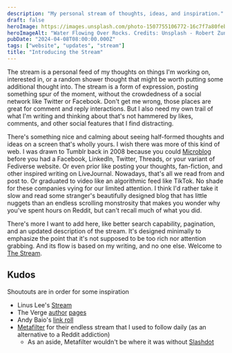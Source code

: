 ```yaml
---
description: "My personal stream of thoughts, ideas, and inspiration."
draft: false
heroImage: https://images.unsplash.com/photo-1507755106772-16c7f7a80feb?q=80&w=2437&auto=format&fit=crop&ixlib=rb-4.0.3&ixid=M3wxMjA3fDB8MHxwaG90by1wYWdlfHx8fGVufDB8fHx8fA%3D%3D
heroImageAlt: "Water Flowing Over Rocks. Credits: Unsplash - Robert Zunikoff"
pubDate: "2024-04-08T08:00:00.000Z"
tags: ["website", "updates", "stream"]
title: "Introducing the Stream"
---
```


The stream is a personal feed of my thoughts on things I'm working on, interested in, or a random shower thought that might be worth putting some additional thought into. The stream is a form of expression, posting something spur of the moment, without the crowdedness of a social network like Twitter or Facebook. Don't get me wrong, those places are great for comment and reply interactions. But I also need my own trail of what I'm writing and thinking about that's not hammered by likes, comments, and other social features that I find distracting.

There's something nice and calming about seeing half-formed thoughts and ideas on a screen that's wholly yours. I wish there was more of this kind of web. I was drawn to Tumblr back in 2008 because you could [Microblog](https://en.wikipedia.org/wiki/Microblogging) before you had a Facebook, LinkedIn, Twitter, Threads, or your variant of Fediverse website. Or even prior like posting your thoughts, fan-fiction, and other inspired writing on LiveJournal. Nowadays, that's all we read from and post to. Or graduated to video like an algorithmic feed like TikTok. No shade for these companies vying for our limited attention. I think I'd rather take it slow and read some stranger's beautifully designed blog that has little nuggets than an endless scrolling monstrosity that makes you wonder why you've spent hours on Reddit, but can't recall much of what you did.

There's more I want to add here, like better search capability, pagination, and an updated description of the stream. It's designed minimally to emphasize the point that it's not supposed to be too rich nor attention grabbing. And its flow is based on my writing, and no one else. Welcome to [The Stream](/curation/stream).

## Kudos

Shoutouts are in order for some inspiration

- Linus Lee's [Stream](https://stream.thesephist.com/about/)
- The Verge [author](https://www.theverge.com/authors/mia-sato/archives/2) [pages](https://www.theverge.com/authors/nilay-patel)
- Andy Baio's [link roll](https://waxy.org/)
- [Metafilter](https://www.metafilter.com/) for their endless stream that I used to follow daily (as an alternative to a Reddit addiction)
  - As an aside, Metafilter wouldn't be where it was without [Slashdot](https://slashdot.org/)
